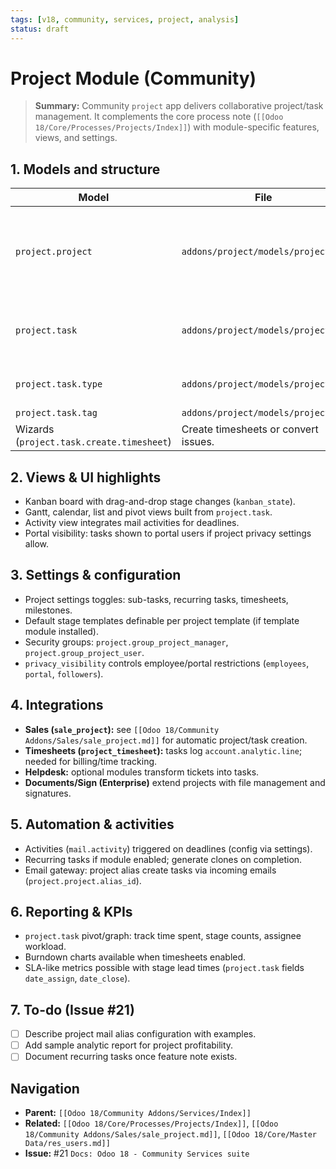```yaml
---
tags: [v18, community, services, project, analysis]
status: draft
---
```


# Project Module (Community)

> **Summary:** Community `project` app delivers collaborative project/task management. It complements the core process note (`[[Odoo 18/Core/Processes/Projects/Index]]`) with module-specific features, views, and settings.

## 1. Models and structure

| Model | File | Responsibilities |
|-------|------|------------------|
| `project.project` | `addons/project/models/project.py` | Project container, manages stages, privacy, default settings, analytic account linkage.
| `project.task` | `addons/project/models/project.py` | Tasks with kanban stages, assigned users, timesheets, sub-tasks.
| `project.task.type` | `addons/project/models/project.py` | Stage definitions per project.
| `project.task.tag` | `addons/project/models/project.py` | Labels for tasks.
| Wizards (`project.task.create.timesheet`) | Create timesheets or convert issues.

## 2. Views & UI highlights
- Kanban board with drag-and-drop stage changes (`kanban_state`).
- Gantt, calendar, list and pivot views built from `project.task`.
- Activity view integrates mail activities for deadlines.
- Portal visibility: tasks shown to portal users if project privacy settings allow.

## 3. Settings & configuration
- Project settings toggles: sub-tasks, recurring tasks, timesheets, milestones.
- Default stage templates definable per project template (if template module installed).
- Security groups: `project.group_project_manager`, `project.group_project_user`.
- `privacy_visibility` controls employee/portal restrictions (`employees`, `portal`, `followers`).

## 4. Integrations
- **Sales (`sale_project`):** see `[[Odoo 18/Community Addons/Sales/sale_project.md]]` for automatic project/task creation.
- **Timesheets (`project_timesheet`):** tasks log `account.analytic.line`; needed for billing/time tracking.
- **Helpdesk:** optional modules transform tickets into tasks.
- **Documents/Sign (Enterprise)** extend projects with file management and signatures.

## 5. Automation & activities
- Activities (`mail.activity`) triggered on deadlines (config via settings).
- Recurring tasks if module enabled; generate clones on completion.
- Email gateway: project alias create tasks via incoming emails (`project.project.alias_id`).

## 6. Reporting & KPIs
- `project.task` pivot/graph: track time spent, stage counts, assignee workload.
- Burndown charts available when timesheets enabled.
- SLA-like metrics possible with stage lead times (`project.task` fields `date_assign`, `date_close`).

## 7. To-do (Issue #21)
- [ ] Describe project mail alias configuration with examples.
- [ ] Add sample analytic report for project profitability.
- [ ] Document recurring tasks once feature note exists.

## Navigation
- **Parent:** `[[Odoo 18/Community Addons/Services/Index]]`
- **Related:** `[[Odoo 18/Core/Processes/Projects/Index]]`, `[[Odoo 18/Community Addons/Sales/sale_project.md]]`, `[[Odoo 18/Core/Master Data/res_users.md]]`
- **Issue:** #21 `Docs: Odoo 18 - Community Services suite`
